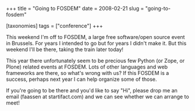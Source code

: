 +++
title = "Going to FOSDEM"
date = 2008-02-21
slug = "going-to-fosdem"

[taxonomies]
tags = ["conference"]
+++

This weekend I'm off to FOSDEM, a large free software/open source event
in Brussels. For years I intended to go but for years I didn't make it.
But this weekend I'll be there, taking the train later today!

This year there unfortunately seem to be precious few Python (or Zope,
or Plone) related events at FOSDEM. Lots of other languages and web
frameworks are there, so what's wrong with us? If this FOSDEM is a
success, perhaps next year I can help organize some of those.

If you're going to be there and you'd like to say "Hi", please drop me
an email (faassen at startifact.com) and we can see whether we can
arrange to meet!
